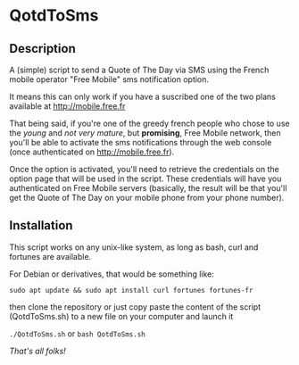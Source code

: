 # QotdToSms
## Description

A (simple) script to send a Quote of The Day via SMS using the French mobile operator "Free Mobile" sms notification option.

It means this can only work if you have a suscribed one of the two plans available at http://mobile.free.fr

That being said, if you're one of the greedy french people who chose to use the *young* and *not very mature*, but **promising**, Free Mobile network, then you'll be able to activate the sms notifications through the web console (once authenticated on http://mobile.free.fr).

Once the option is activated, you'll need to retrieve the credentials on the option page that will be used in the script. These credentials will have you authenticated on Free Mobile servers (basically, the result will be that you'll get the Quote of The Day on your mobile phone from your phone number).

## Installation

This script works on any unix-like system, as long as bash, curl and fortunes are available.

For Debian or derivatives, that would be something like:

`sudo apt update && sudo apt install curl fortunes fortunes-fr`

then clone the repository or just copy paste the content of the script (QotdToSms.sh) to a new file on your computer and launch it

`./QotdToSms.sh`
or
`bash QotdToSms.sh`

*That's all folks!*
